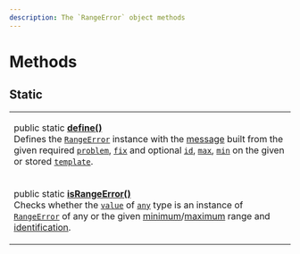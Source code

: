 ```yaml
---
description: The `RangeError` object methods
---
```


# Methods

## Static

|                                                                                                                                                                                                                                                                                                                                                                                                                                                                                                                                                                                                                                                                                                                                           |
| ----------------------------------------------------------------------------------------------------------------------------------------------------------------------------------------------------------------------------------------------------------------------------------------------------------------------------------------------------------------------------------------------------------------------------------------------------------------------------------------------------------------------------------------------------------------------------------------------------------------------------------------------------------------------------------------------------------------------------------------- |
| <p>public static <a href="static-define.md"><strong>define()</strong></a><strong></strong><br><strong></strong>Defines the <a href="broken-reference"><code>RangeError</code></a> instance with the <a href="../../commonerror/accessors/get-message.md">message</a> built from the given required <a href="static-define.md#problem-string"><code>problem</code></a>, <a href="static-define.md#fix-string"><code>fix</code></a> and optional <a href="static-define.md#id-id"><code>id</code></a>, <a href="static-define.md#max-number"><code>max</code></a>, <a href="static-define.md#min-number"><code>min</code></a> on the given or stored <a href="static-define.md#template-rangeerror.template"><code>template</code></a>.</p> |
| <p>public static <a href="static-israngeerror.md"><strong>isRangeError()</strong></a><strong></strong><br><strong></strong>Checks whether the <a href="static-israngeerror.md#value-any"><code>value</code></a> of <a href="https://www.typescriptlang.org/docs/handbook/2/everyday-types.html#any"><code>any</code></a> type is an instance of <a href="broken-reference"><code>RangeError</code></a> of any or the given <a href="static-israngeerror.md#min-number">minimum</a>/<a href="static-israngeerror.md#max-number">maximum</a> range and <a href="static-israngeerror.md#id-id">identification</a>.</p>                                                                                                                       |
